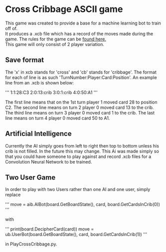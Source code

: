 # Cross Cribbage ASCII game

This game was created to provide a base for a machine learning bot to train off of.  
It produces a .xcb file which has a record of the moves made during the game.  The 
rules for the game can be [found here.](http://www.outsetmedia.com/sites/default/files/Instructions%20-%20CrossCribb.pdf)  
This game will only consist of 2 player variation.

## Save format

The 'x' in xcb stands for 'cross' and 'cb' stands for 'cribbage'.  The format for each
of line is as such 'TurnNumber:Player:Card:Position'. An example line from an .xcb 
is shown below:

'''
1:1:28:C3
2:0:13:crib
3:0:1:crib
4:0:50:A1
'''

The first line means that on the 1st turn player 1 moved card 28 to position C2.  The 
second line means on turn 2 player 0 moved card 13 to the crib.  The third line means 
on turn 3 player 0 moved card 1 to the crib.  The last line means on turn 4 player 0 
moved card 50 to A1.

## Artificial Intelligence

Currently the AI simply goes from left to right then top to bottom unless his crib is 
not filled.  In the future this may change.  This Ai was made simply so that you could 
have someone to play against and record .xcb files for a Convolution Neural Network to
be trained.

## Two User Game

In order to play with two Users rather than one AI and one user, simply replace

'''
move = aib.AIBot(board.GetBoardState(), card, board.GetCardsInCrib(0))
'''

with 

'''
print(board.DecipherCard(card))
move = ub.UserBot(board.GetBoardState(), card, board.GetCardsInCrib(1))
'''

in PlayCrossCribbage.py.